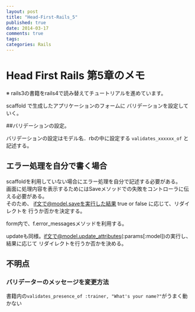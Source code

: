 ```yaml
---
layout: post
title: "Head-First-Rails_5"
published: true
date: 2014-03-17
comments: true
tags: 
categories: Rails
---
```


# Head First Rails 第5章のメモ
※ rails3の書籍をrails4で読み替えてチュートリアルを進めています。  

scaffold で生成したアプリケーションのフォームに
バリデーションを設定していく。

##バリデーションの設定。

バリデーションの設定はモデル名．rbの中に設定する
`validates_xxxxxx_of` と記述する。

## エラー処理を自分で書く場合

scaffoldを利用していない場合にエラー処理を自分で記述する必要がある。  
画面に処理内容を表示するためにはSaveメソッドでの失敗をコントローラに伝える必要がある。  
そのため、 if文で@model.saveを実行した結果 true or false に応じて、リダイレクトを
行うか否かを決定する。  

form内で、f.error_messagesメソッドを利用する。

updateも同様。if文で@model.update_attributes(:params[:model])の実行し、結果に応じて
リダイレクトを行うか否かを決める。


## 不明点

### バリデーターのメッセージを変更方法
書籍内の`validates_presence_of :trainer, "What's your name?"`がうまく動かない

